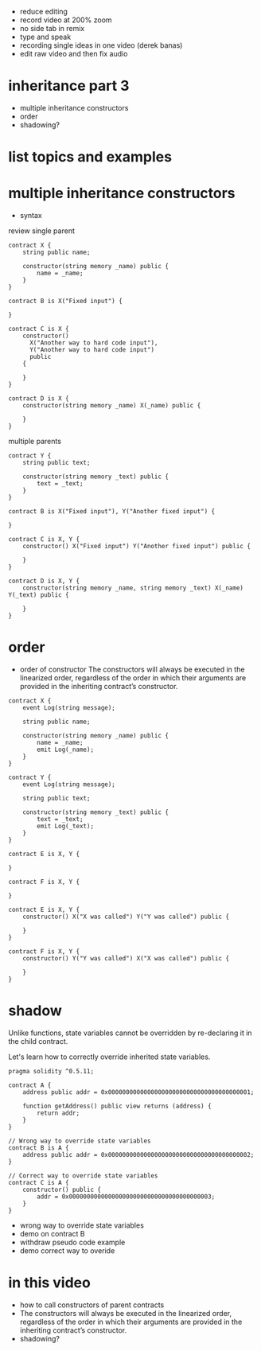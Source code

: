 - reduce editing
- record video at 200% zoom
- no side tab in remix
- type and speak
- recording single ideas in one video (derek banas)
- edit raw video and then fix audio

# inheritance part 3

- multiple inheritance constructors
- order
- shadowing?

# list topics and examples

# multiple inheritance constructors

- syntax

review single parent

```
contract X {
    string public name;

    constructor(string memory _name) public {
        name = _name;
    }
}

contract B is X("Fixed input") {

}

contract C is X {
    constructor()
      X("Another way to hard code input"),
      Y("Another way to hard code input")
      public
    {

    }
}

contract D is X {
    constructor(string memory _name) X(_name) public {

    }
}
```

multiple parents

```
contract Y {
    string public text;

    constructor(string memory _text) public {
        text = _text;
    }
}

contract B is X("Fixed input"), Y("Another fixed input") {

}

contract C is X, Y {
    constructor() X("Fixed input") Y("Another fixed input") public {

    }
}

contract D is X, Y {
    constructor(string memory _name, string memory _text) X(_name) Y(_text) public {

    }
}

```

# order

- order of constructor
  The constructors will always be executed in the linearized order,
  regardless of the order in which their arguments are provided in the
  inheriting contract’s constructor.

```
contract X {
    event Log(string message);

    string public name;

    constructor(string memory _name) public {
        name = _name;
        emit Log(_name);
    }
}

contract Y {
    event Log(string message);

    string public text;

    constructor(string memory _text) public {
        text = _text;
        emit Log(_text);
    }
}

contract E is X, Y {

}

contract F is X, Y {

}

contract E is X, Y {
    constructor() X("X was called") Y("Y was called") public {

    }
}

contract F is X, Y {
    constructor() Y("Y was called") X("X was called") public {

    }
}

```

# shadow

Unlike functions, state variables cannot be overridden by re-declaring it in the child contract.

Let's learn how to correctly override inherited state variables.

```
pragma solidity ^0.5.11;

contract A {
    address public addr = 0x0000000000000000000000000000000000000001;

    function getAddress() public view returns (address) {
        return addr;
    }
}

// Wrong way to override state variables
contract B is A {
    address public addr = 0x0000000000000000000000000000000000000002;
}

// Correct way to override state variables
contract C is A {
    constructor() public {
        addr = 0x0000000000000000000000000000000000000003;
    }
}
```

- wrong way to override state variables
- demo on contract B
- withdraw pseudo code example
- demo correct way to overide

# in this video

- how to call constructors of parent contracts
- The constructors will always be executed in the linearized order,
  regardless of the order in which their arguments are provided in the
  inheriting contract’s constructor.
- shadowing?
